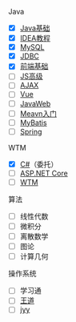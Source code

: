 Java

+ [x] [Java基础](https://www.bilibili.com/video/BV1mE411x7Wt/?spm_id_from=333.999.0.0&vd_source=da6b8372cd6b02c82a52737350aace72)
+ [x] [IDEA教程](https://www.bilibili.com/video/BV1y94y1m7Ew/?spm_id_from=333.999.0.0)
+ [x] [MySQL](https://www.bilibili.com/video/BV1fx411X7BD/?spm_id_from=333.999.0.0&vd_source=da6b8372cd6b02c82a52737350aace72)
+ [x] [JDBC](https://www.bilibili.com/video/BV1Bt41137iB/?vd_source=da6b8372cd6b02c82a52737350aace72)
+ [x] [前端基础](https://www.bilibili.com/video/BV1hP411679m/?spm_id_from=333.1007.top_right_bar_window_history.content.click)
+ [ ] [JS高级](https://www.bilibili.com/video/BV1Sb4y1b7D4/?spm_id_from=333.337.search-card.all.click&vd_source=da6b8372cd6b02c82a52737350aace72)
+ [ ] [AJAX](https://www.bilibili.com/video/BV1cR4y1P7B1/?vd_source=da6b8372cd6b02c82a52737350aace72)
+ [ ] [Vue](https://www.bilibili.com/video/BV17h41137i4/?vd_source=da6b8372cd6b02c82a52737350aace72)
+ [ ] [JavaWeb](https://www.bilibili.com/video/BV1Z3411C7NZ/?vd_source=da6b8372cd6b02c82a52737350aace72)
+ [ ] [Meavn入门](https://www.bilibili.com/video/BV1dp4y1Q7Hf/?vd_source=da6b8372cd6b02c82a52737350aace72)
+ [ ] [MyBatis](https://www.bilibili.com/video/BV1JP4y1Z73S/?vd_source=da6b8372cd6b02c82a52737350aace72)
+ [ ] [Spring](https://www.bilibili.com/video/BV1Ft4y1g7Fb/?vd_source=da6b8372cd6b02c82a52737350aace72)

WTM

+ [x] [C#](https://www.bilibili.com/video/BV13b411b7Ht/?spm_id_from=333.999.0.0)（委托）
+ [ ] [ASP.NET Core](https://www.bilibili.com/video/BV1pK41137He/?spm_id_from=333.999.0.0&vd_source=da6b8372cd6b02c82a52737350aace72)
+ [ ] [WTM](https://www.bilibili.com/video/BV1Z7411H7bD/?spm_id_from=333.999.0.0)

算法

+ [ ] 线性代数
+ [ ] 微积分
+ [ ] 离散数学
+ [ ] 图论
+ [ ] 计算几何

操作系统

+ [ ] 学习通
+ [ ] [王道](https://www.bilibili.com/video/BV1YE411D7nH/?spm_id_from=333.999.0.0)
+ [ ] [jyy](https://www.bilibili.com/video/BV1Xx4y1V7JZ/?spm_id_from=333.999.0.0)
